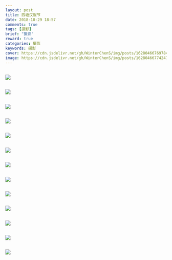 ```yaml
---
layout: post
title: 西塘汉服节
date: 2018-10-29 18:57
comments: true
tags: [摄影]
brief: "摄影"
reward: true
categories: 摄影
keywords: 摄影
cover: https://cdn.jsdelivr.net/gh/WinterChenS/img/posts/1628046676978436.jpg
image: https://cdn.jsdelivr.net/gh/WinterChenS/img/posts/1628046677424748.jpg
---
```


![](https://cdn.jsdelivr.net/gh/WinterChenS/img/posts/1628046677880761.jpg)
---

![](https://cdn.jsdelivr.net/gh/WinterChenS/img/posts/1628046678335742.jpg)
---

![](https://cdn.jsdelivr.net/gh/WinterChenS/img/posts/1628046678616388.jpg)
---

![](https://cdn.jsdelivr.net/gh/WinterChenS/img/posts/1628046679194156.jpg)
---

![](https://cdn.jsdelivr.net/gh/WinterChenS/img/posts/1628046679623686.jpg)
---



![](https://cdn.jsdelivr.net/gh/WinterChenS/img/posts/1628046679990497.jpg)
---

![](https://cdn.jsdelivr.net/gh/WinterChenS/img/posts/1628046680430368.jpg)
---

![](https://cdn.jsdelivr.net/gh/WinterChenS/img/posts/1628046680771053.jpg)
---

![](https://cdn.jsdelivr.net/gh/WinterChenS/img/posts/1628046542274854.jpg)
---
![](https://cdn.jsdelivr.net/gh/WinterChenS/img/posts/1628046682029199.jpg)
---
![](https://cdn.jsdelivr.net/gh/WinterChenS/img/posts/1628046682409438.jpg)
---
![](https://cdn.jsdelivr.net/gh/WinterChenS/img/posts/1628046542968920.jpg)
---
![](https://cdn.jsdelivr.net/gh/WinterChenS/img/posts/1628046543339594.jpg)
---
